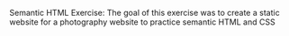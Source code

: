 Semantic HTML Exercise:
    The goal of this exercise was to create a static website for a photography website to practice semantic HTML and CSS
